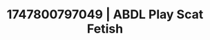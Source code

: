---
categories:
- Virtual lover intimacy
- VR porn
- Consent-based play
- Animation
- Pleasure mapping
image: /assets/images/1747800797049.jpg
layout: post
seo:
  description: Featured content with artistic ABDL Play, Scat Fetish. HD images available.
  keywords: ABDL Play, Scat Fetish
  og_image: /assets/images/1747800797049.jpg
  schema_type: VisualArtwork
tags:
- ABDL Play
- '#1747800797049'
- Scat Fetish
title: 1747800797049 | ABDL Play Scat Fetish
---
